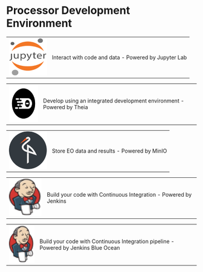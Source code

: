 # Processor Development Environment

<table>
<tr>
<td><a href="#" onclick="javascript:window.open(window.location.origin + ':8888')"><img src="img/jupyter.png" alt="" style="width:100px;height:100px;"></a></td>
<td>Interact with code and data - Powered by Jupyter Lab</td>
</tr>
</table>

<table>
<tr>
<td><a href="#" onclick="javascript:window.open(window.location.origin + ':8888/theia')"><img src="img/theia.svg" alt="" style="width:100px;height:100px;"></a></td>
<td>Develop using an integrated development environment - Powered by Theia</td>
</tr>
</table>

<table>
<tr>
<td><a href="#" onclick="javascript:window.open(window.location.origin + ':9000')"><img src="img/minio.png" alt="" style="width:100px;height:100px;"></a></td>
<td>Store EO data and results - Powered by MinIO</td>
</tr>
</table>

<table>
<tr>
<td><a href="#" onclick="javascript: window.open(window.location.origin + ':8081/jenkins')" ><img src="img/jenkins.svg" alt="" style="width:100px;height:100px;"></a></td>
<td>Build your code with Continuous Integration - Powered by Jenkins</td>
</tr>
</table>

<table>
<tr>
<td><a href="#" onclick="javascript: window.open(window.location.origin + ':8081/jenkins/blue')" ><img src="img/jenkins.svg" alt="" style="width:100px;height:100px;"></a></td>
<td>Build your code with Continuous Integration pipeline - Powered by Jenkins Blue Ocean</td>
</tr>
</table>
